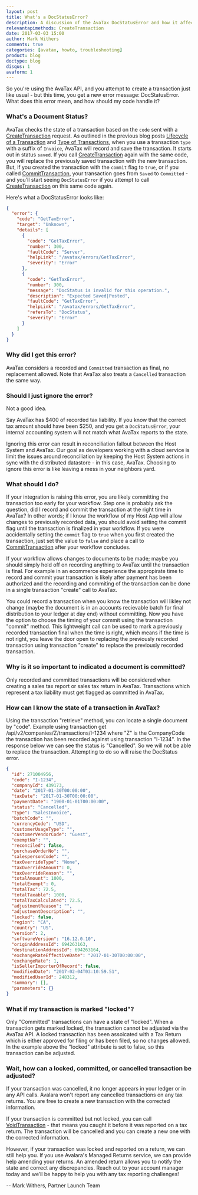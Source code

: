 ```yaml
---
layout: post
title: What's a DocStatusError?
description: A discussion of the AvaTax DocStatusError and how it affects your development.
relevantapimethods: CreateTransaction
date: 2017-03-03 15:00
author: Mark Withers
comments: true
categories: [avatax, howto, troubleshooting]
product: blog
doctype: blog
disqus: 1
avaform: 1
---
```


So you're using the AvaTax API, and you attempt to create a transaction just like usual - but this time, you get a new error message: DocStatusError.  What does this error mean, and how should my code handle it?

<h3>What's a Document Status?</h3>

AvaTax checks the state of a transaction based on the `code` sent with a [CreateTransaction](/api-reference/avatax/rest/v2/methods/Transactions/CreateTransaction/) request.  As outlined in the previous blog posts [Lifecycle of a Transaction](/blog/2017/01/23/lifecycle-of-a-transaction) and [Type of Transactions](/blog/2016/11/18/types-of-transactions), when you use a transaction `type` with a suffix of `Invoice`, AvaTax will record and save the transaction.  It starts out in status `saved`.  If you call [CreateTransaction](/api-reference/avatax/rest/v2/methods/Transactions/CreateTransaction/) again with the same code, you will replace the previously saved transaction with the new transaction.  But, if you created the transaction with the `commit` flag to `true`, or if you called [CommitTransaction](/api-reference/avatax/rest/v2/methods/Transactions/CommitTransaction/), your transaction goes from `Saved` to `Committed` - and you'll start seeing `DocStatusError` if you attempt to call [CreateTransaction](/api-reference/avatax/rest/v2/methods/Transactions/CreateTransaction/) on this same code again.

Here's what a DocStatusError looks like:

```json
{
  "error": {
    "code": "GetTaxError",
    "target": "Unknown",
    "details": [
      {
        "code": "GetTaxError",
        "number": 300,
        "faultCode": "Server",
        "helpLink": "/avatax/errors/GetTaxError",
        "severity": "Error"
      },
      {
        "code": "GetTaxError",
        "number": 300,
        "message": "DocStatus is invalid for this operation.",
        "description": "Expected Saved|Posted",
        "faultCode": "GetTaxError",
        "helpLink": "/avatax/errors/GetTaxError",
        "refersTo": "DocStatus",
        "severity": "Error"
      }
    ]
  }
}
```

<h3>Why did I get this error?</h3>

AvaTax considers a recorded and `Committed` transaction as final, no replacement allowed.  Note that AvaTax also treats a `Cancelled` transaction the same way.

<h3>Should I just ignore the error?</h3>

Not a good idea.

Say AvaTax has $400 of recorded tax liability.  If you know that the correct tax amount should have been $250, and you get a `DocStatusError`, your internal accounting system will not match what AvaTax reports to the state.

Ignoring this error can result in reconciliation fallout between the Host System and AvaTax.  Our goal as developers working with a cloud service is limit the issues around reconciliation by keeping the Host System actions in sync with the distributed datastore - in this case, AvaTax.  Choosing to ignore this error is like leaving a mess in your neighbors yard.

<h3>What should I do?</h3>

If your integration is raising this error, you are likely committing the transaction too early for your workflow.  Step one is probably ask the question, did I record and commit the transaction at the right time in AvaTax?  In other words; if I know the workflow of my Host App will allow changes to previously recorded data, you should avoid setting the commit flag until the transaction is finalized in your workflow.  If you were accidentally setting the `commit` flag to `true` when you first created the transaction, just set the value to `false` and place a call to [CommitTransaction](/api-reference/avatax/rest/v2/methods/Transactions/CommitTransaction/) after your workflow concludes.

If your workflow allows changes to documents to be made; maybe you should simply hold off on recording anything to AvaTax until the transaction is final.  For example in an ecommerce experience the appropirate time to record and commit your transaction is likely after payment has been authorized and the recording and commiting of the transaction can be done in a single transaction "create" call to AvaTax.

You could record a transaction when you know the transaction will likley not change (maybe the document is in an accounts recievable batch for final distribution to your ledger at day end) without committing.  Now you have the option to choose the timing of your commit using the transaction "commit" method.  This lightweight call can be used to mark a previously recorded transaction final when the time is right, which means if the time is not right, you leave the door open to replacing the previously recorded transaction using transaction "create" to replace the previously recorded transaction.

<h3>Why is it so important to indicated a document is committed?</h3>

Only recorded and committed transactions will be considered when creating a sales tax report or sales tax return in AvaTax.  Transactions which represent a tax liability must get flagged as committed in AvaTax.

<h3>How can I know the state of a transaction in AvaTax?</h3>

Using the transaction "retrieve" method, you can locate a single document by "code".  Example using transaction get  /api/v2/companies/Z/transactions/I-1234 where "Z" is the CompanyCode the transaction has been recorded against using transaction "I-1234".  In the response below we can see the status is "Cancelled".  So we will not be able to replace the transaction.  Attempting to do so will raise the DocStatus error.

```json
{
  "id": 271004956,
  "code": "I-1234",
  "companyId": 439173,
  "date": "2017-01-30T00:00:00",
  "taxDate": "2017-01-30T00:00:00",
  "paymentDate": "1900-01-01T00:00:00",
  "status": "Cancelled",
  "type": "SalesInvoice",
  "batchCode": "",
  "currencyCode": "USD",
  "customerUsageType": "",
  "customerVendorCode": "Guest",
  "exemptNo": "",
  "reconciled": false,
  "purchaseOrderNo": "",
  "salespersonCode": "",
  "taxOverrideType": "None",
  "taxOverrideAmount": 0,
  "taxOverrideReason": "",
  "totalAmount": 1000,
  "totalExempt": 0,
  "totalTax": 72.5,
  "totalTaxable": 1000,
  "totalTaxCalculated": 72.5,
  "adjustmentReason": "",
  "adjustmentDescription": "",
  "locked": false,
  "region": "CA",
  "country": "US",
  "version": 2,
  "softwareVersion": "16.12.0.10",
  "originAddressId": 694263163,
  "destinationAddressId": 694263164,
  "exchangeRateEffectiveDate": "2017-01-30T00:00:00",
  "exchangeRate": 1,
  "isSellerImporterOfRecord": false,
  "modifiedDate": "2017-02-04T03:10:59.51",
  "modifiedUserId": 248312,
  "summary": [],
  "parameters": {}
}
```

<h3>What if my transaction is marked "locked"?</h3>

Only "Committed" transactions can have a state of "locked".  When a transaction gets marked locked, the transaction cannot be adjusted via the AvaTax API.  A locked transaction has been assoicated with a Tax Return which is either approved for filing or has been filed, so no changes allowed.  In the example above the "locked" attribute is set to false, so this transaction can be adjusted.

<h3>Wait, how can a locked, committed, or cancelled transaction be adjusted?</h3>

If your transaction was cancelled, it no longer appears in your ledger or in any API calls.  Avalara won't report any cancelled transactions on any tax returns.  You are free to create a new transaction with the corrected information.

If your transaction is committed but not locked, you can call [VoidTransaction](/api-reference/avatax/rest/v2/methods/Transactions/VoidTransaction/) - that means you caught it before it was reported on a tax return.  The transaction will be cancelled and you can create a new one with the corrected information.

However, if your transaction was locked and reported on a return, we can still help you.  If you use Avalara's Managed Returns service, we can provide help amending your returns.  An amended return allows you to notify the state and correct any discrepancies.  Reach out to your account manager today and we’ll be happy to help you with any tax reporting challenges!

-- Mark Withers, Partner Launch Team
